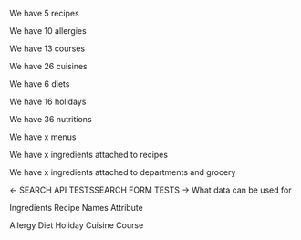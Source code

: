 We have 5 recipes

We have 10 allergies

We have 13 courses

We have 26 cuisines

We have 6 diets

We have 16 holidays

We have 36 nutritions

We have x menus

We have x ingredients attached to recipes

We have x ingredients attached to departments and grocery

← SEARCH API TESTSSEARCH FORM TESTS →
What data can be used for


Ingredients
Recipe Names
Attribute

Allergy
Diet
Holiday
Cuisine
Course
